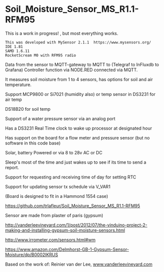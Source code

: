 # Soil_Moisture_Sensor_MS_R1.1-RFM95


This is a work in progress! , but most everything works.

~~~
This was developed with MySensor 2.1.1  https://www.mysensors.org/
IDE 1.81
SAMD 1.6.11
RocketScream M0 with RFM95 radio
~~~
Data from the sensor to MQTT-gateway to MQTT to (Telegraf to InFluxdb to Grafana) Controller function via NODE.RED connected via MQTT.

It measures soil moisture from 1 to 4 sensors, has options for soil and air temperature.

Support MCP9800 or Si7021 (humidity also) or temp sensor in DS3231 for air temp

DS18B20 for soil temp

Support of a water pressure sensor via an analog port

Has a DS3231 Real Time clock to wake up processor at designated hour

Has support on the board for a flow meter and pressure sensor (but no software in this code base)

Solar, battery Powered or via 8 to 28v AC or DC

Sleep's most of the time and just wakes up to see if its time to send a report.

Support for requesting and receiving time of day for setting RTC

Support for updating sensor tx schedule via V_VAR1

(Board is designed to fit in a Hammond 1554 case)

https://github.com/trlafleur/Soil_Moisture_Sensor_MS_R1.1-RFM95

Sensor are made from plaster of paris (gypsum)

http://vanderleevineyard.com/1/post/2012/07/the-vinduino-project-2-making-and-installing-gypsum-soil-moisture-sensors.html

http://www.irrometer.com/sensors.html#wm

https://www.amazon.com/Delmhorst-GB-1-Gypsum-Sensor-Moisture/dp/B0002IKRUS

Based on the work of: Reinier van der Lee, www.vanderleevineyard.com
